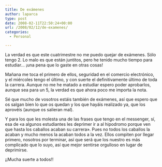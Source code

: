 ```yaml
---
title: De exámenes
author: laparca
type: post
date: 2008-02-11T22:50:24+00:00
url: /2008/02/12/de-examenes/
categories:
  - Personal

---
```

La verdad es que este cuatrimestre no me puedo quejar de exámenes. Sólo tengo 2. Lo malo es que están juntitos, pero he tenido mucho tiempo para estudiar&#8230; ¡una pena que lo gaste en otras cosas!

Mañana me toca el primero de ellos, seguridad en el comercio electrónico, y el miércoles tengo el último, y con suerte el definitivamente último de toda la carrera. Aunque no me he matado a estudiar espero poder aprobarlos, aunque sea para un 5, la verdad es que ahora poco me importa la nota.

Sé que mucho de vosotros estáis también de exámenes, así que espero que os salgan bien lo que os quedan y los que hayáis realizado ya, que los aprovéis (aunque os salieran mal).

Y para los que les molesta una de las frases que tengo en el messenger, sí, esa de «a algunos estudiantes les deprimer ir a al hipodromo porque ven que hasta los caballos acaban su carrera». Pues no todos los caballos la acaban y mucho menos la acaban todos a la vez. Ellos compiten por llegar primero, nosotros por terminar, así que será que los nuestro es más complicado que lo suyo, así que mejor sentirse orgulloso en lugar de deprimirse.

¡¡Mucha suerte a todos!!